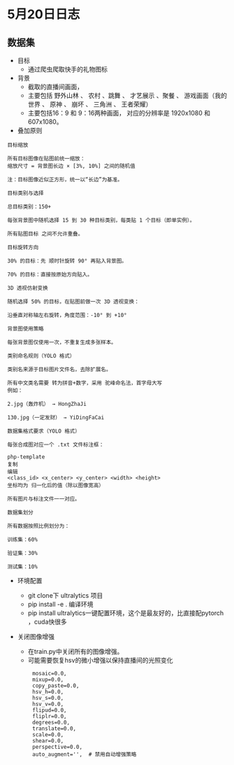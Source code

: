 # 5月20日日志
## 数据集
+ 目标
    + 通过爬虫爬取快手的礼物图标
+ 背景
    + 截取的直播间画面，
    + 主要包括 野外山林 、 农村 、跳舞 、 才艺展示 、聚餐 、 游戏画面（我的世界 、 原神 、 崩坏 、 三角洲 、 王者荣耀）
    + 主要包括16：9 和 9：16两种画面， 对应的分辨率是 1920x1080 和 607x1080。
+ 叠加原则
```
目标缩放

所有目标图像在贴图前统一缩放：
缩放尺寸 = 背景图长边 × [3%, 10%] 之间的随机值

注：目标图像近似正方形，统一以“长边”为基准。

目标类别与选择

总目标类别：150+

每张背景图中随机选择 15 到 30 种目标类别，每类贴 1 个目标（即单实例）。

所有贴图目标 之间不允许重叠。

目标旋转方向

30% 的目标：先 顺时针旋转 90° 再贴入背景图。

70% 的目标：直接按原始方向贴入。

3D 透视仿射变换

随机选择 50% 的目标，在贴图前做一次 3D 透视变换：

沿垂直对称轴左右旋转，角度范围：-10° 到 +10°

背景图使用策略

每张背景图仅使用一次，不重复生成多张样本。

类别命名规则（YOLO 格式）

类别名来源于目标图片文件名，去除扩展名。

所有中文类名需要 转为拼音+数字，采用 驼峰命名法，首字母大写
例如：

2.jpg（轰炸机） → HongZhaJi

130.jpg（一定发财） → YiDingFaCai

数据集格式要求（YOLO 格式）

每张合成图对应一个 .txt 文件标注框：

php-template
复制
编辑
<class_id> <x_center> <y_center> <width> <height>
坐标均为 归一化后的值（除以图像宽高）

所有图片与标注文件一一对应。

数据集划分

所有数据按照比例划分为：

训练集：60%

验证集：30%

测试集：10%
```

+ 环境配置
    + git clone下 ultralytics 项目
    + pip install -e . 编译环境
    + pip install ultralytics一键配置环境，这个是最友好的，比直接配pytorch ，cuda快很多

+ 关闭图像增强
    + 在train.py中关闭所有的图像增强。
    + 可能需要恢复hsv的微小增强以保持直播间的光照变化
```
        mosaic=0.0,
        mixup=0.0,
        copy_paste=0.0,
        hsv_h=0.0,
        hsv_s=0.0,
        hsv_v=0.0,
        flipud=0.0,
        fliplr=0.0,
        degrees=0.0,
        translate=0.0,
        scale=0.0,
        shear=0.0,
        perspective=0.0,
        auto_augment='',  # 禁用自动增强策略
```
